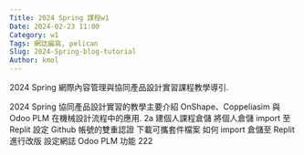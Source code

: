 ```yaml
---
Title: 2024 Spring 課程w1
Date: 2024-02-23 11:00
Category: w1
Tags: 網誌編寫, pelican
Slug: 2024-Spring-blog-tutorial
Author: kmol
---
```


2024 Spring 網際內容管理與協同產品設計實習課程教學導引.

<!-- PELICAN_END_SUMMARY -->

2024 Spring 協同產品設計實習的教學主要介紹 OnShape、Coppeliasim 與 Odoo PLM 在機械設計流程中的應用.
2a 建個人課程倉儲
將個人倉儲 import 至 Replit
設定 Github 帳號的雙重認證
下載可攜套件檔案
如何 import 倉儲至 Replit 進行改版
設定網誌
Odoo PLM 功能
222